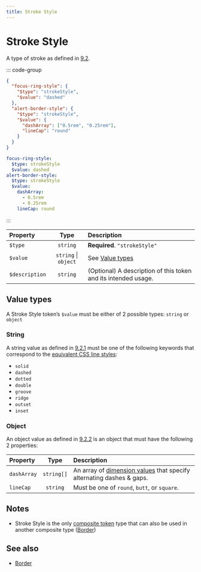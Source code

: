 ```yaml
---
title: Stroke Style
---
```


# Stroke Style

A type of stroke as defined in [9.2](https://design-tokens.github.io/community-group/format/#stroke-style).

::: code-group

```json [JSON]
{
  "focus-ring-style": {
    "$type": "strokeStyle",
    "$value": "dashed"
  },
  "alert-border-style": {
    "$type": "strokeStyle",
    "$value": {
      "dashArray": ["0.5rem", "0.25rem"],
      "lineCap": "round"
    }
  }
}
```

```yaml [YAML]
focus-ring-style:
  $type: strokeStyle
  $value: dashed
alert-border-style:
  $type: strokeStyle
  $value:
    dashArray:
      - 0.5rem
      - 0.25rem
    lineCap: round
```

:::

| Property       |         Type         | Description                                                    |
| :------------- | :------------------: | :------------------------------------------------------------- |
| `$type`        |       `string`       | **Required**. `"strokeStyle"`                                  |
| `$value`       | `string` \| `object` | See [Value types](#value-types)                                |
| `$description` |       `string`       | (Optional) A description of this token and its intended usage. |

## Value types

A Stroke Style token’s `$value` must be either of 2 possible types: `string` or `object`

### String

A string value as defined in [9.2.1](https://design-tokens.github.io/community-group/format/#string-value) must be one of the following keywords that correspond to the [equivalent CSS line styles](https://developer.mozilla.org/en-US/docs/Web/CSS/line-style#values):

- `solid`
- `dashed`
- `dotted`
- `double`
- `groove`
- `ridge`
- `outset`
- `inset`

### Object

An object value as defined in [9.2.2](https://design-tokens.github.io/community-group/format/#object-value) is an object that must have the following 2 properties:

| Property    |    Type    | Description                                                                               |
| :---------- | :--------: | :---------------------------------------------------------------------------------------- |
| `dashArray` | `string[]` | An array of [dimension values](/tokens/dimension) that specify alternating dashes & gaps. |
| `lineCap`   |  `string`  | Must be one of `round`, `butt`, or `square`.                                              |

## Notes

- Stroke Style is the only [composite token](https://design-tokens.github.io/community-group/format/#composite-types) type that can also be used in another composite type ([Border](/tokens/border))

## See also

- [Border](/tokens/border)
